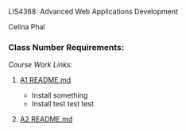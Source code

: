 LIS4368: Advanced Web Applications Development

Celina Phal

### Class Number Requirements:

*Course Work Links:*

1. [A1 README.md](a1/README.md "My A1 README.md file")
    - Install something
    - Install test test test

2. [A2 README.md](a2/README.md "My A2 README.md file")

